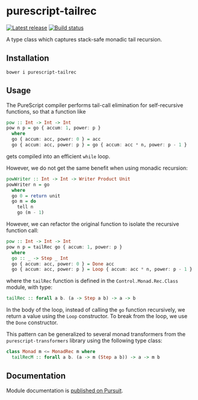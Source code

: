 # purescript-tailrec

[![Latest release](http://img.shields.io/github/release/purescript/purescript-tailrec.svg)](https://github.com/purescript/purescript-tailrec/releases)
[![Build status](https://travis-ci.org/purescript/purescript-tailrec.svg?branch=master)](https://travis-ci.org/purescript/purescript-tailrec)

A type class which captures stack-safe monadic tail recursion.

## Installation

```
bower i purescript-tailrec
```

## Usage

The PureScript compiler performs tail-call elimination for self-recursive functions, so that a function like

```purescript
pow :: Int -> Int -> Int
pow n p = go { accum: 1, power: p }
  where
  go { accum: acc, power: 0 } = acc
  go { accum: acc, power: p } = go { accum: acc * n, power: p - 1 }
```

gets compiled into an efficient `while` loop.

However, we do not get the same benefit when using monadic recursion:

```purescript
powWriter :: Int -> Int -> Writer Product Unit
powWriter n = go
  where
  go 0 = return unit
  go m = do
    tell n
    go (m - 1)
```

However, we can refactor the original function to isolate the recursive function call:

```purescript
pow :: Int -> Int -> Int
pow n p = tailRec go { accum: 1, power: p }
  where
  go :: _ -> Step _ Int
  go { accum: acc, power: 0 } = Done acc
  go { accum: acc, power: p } = Loop { accum: acc * n, power: p - 1 }
```

where the `tailRec` function is defined in the `Control.Monad.Rec.Class` module, with type:

```purescript
tailRec :: forall a b. (a -> Step a b) -> a -> b
```

In the body of the loop, instead of calling the `go` function recursively, we return a value using the `Loop` constructor. To break from the loop, we use the `Done` constructor.

This pattern can be generalized to several monad transformers from the `purescript-transformers` library using the following type class:

```purescript
class Monad m <= MonadRec m where
  tailRecM :: forall a b. (a -> m (Step a b)) -> a -> m b
```

## Documentation

Module documentation is [published on Pursuit](http://pursuit.purescript.org/packages/purescript-tailrec).
